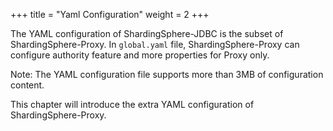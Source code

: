 +++
title = "Yaml Configuration"
weight = 2
+++

The YAML configuration of ShardingSphere-JDBC is the subset of ShardingSphere-Proxy.
In `global.yaml` file, ShardingSphere-Proxy can configure authority feature and more properties for Proxy only.

Note:
The YAML configuration file supports more than 3MB of configuration content.

This chapter will introduce the extra YAML configuration of ShardingSphere-Proxy.
